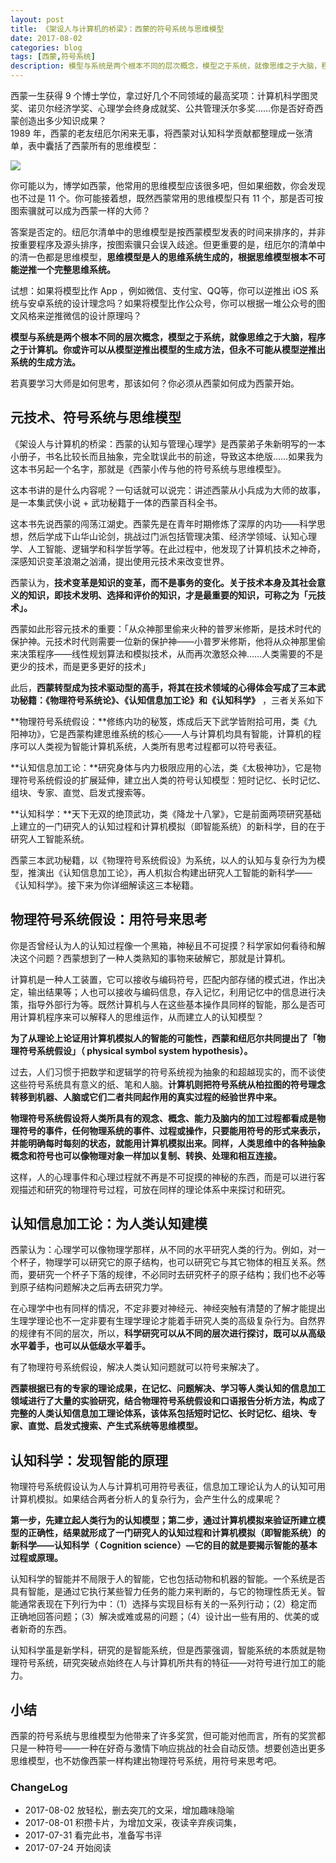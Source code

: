 ```yaml
---
layout: post
title: 《架设人与计算机的桥梁》：西蒙的符号系统与思维模型
date: 2017-08-02
categories: blog
tags: [西蒙,符号系统]
description: 模型与系统是两个根本不同的层次概念，模型之于系统，就像思维之于大脑，程序之于计算机。你或许可以从模型逆推出模型的生成方法，但永不可能从模型逆推出系统的生成方法。
---
```


西蒙一生获得 9 个博士学位，拿过好几个不同领域的最高奖项：计算机科学图灵奖、诺贝尔经济学奖、心理学会终身成就奖、公共管理沃尔多奖……你是否好奇西蒙创造出多少知识成果？                                                                                                                                        
1989 年，西蒙的老友纽厄尔闲来无事，将西蒙对认知科学贡献都整理成一张清单，表中囊括了西蒙所有的思维模型：

![](http://openmindclub.qiniudn.com/omt/SimonSystemMosel.jpg)

你可能以为，博学如西蒙，他常用的思维模型应该很多吧，但如果细数，你会发现也不过是 11 个。你可能接着想，既然西蒙常用的思维模型只有 11 个，那是否可按图索骥就可以成为西蒙一样的大师？

答案是否定的。纽厄尔清单中的思维模型是按西蒙模型发表的时间来排序的，并非按重要程序及源头排序，按图索骥只会误入歧途。但更重要的是，纽厄尔的清单中的清一色都是思维模型，**思维模型是人的思维系统生成的，根据思维模型根本不可能逆推一个完整思维系统。**

试想：如果将模型比作 App ，例如微信、支付宝、QQ等，你可以逆推出 iOS 系统与安卓系统的设计理念吗？如果将模型比作公众号，你可以根据一堆公众号的图文风格来逆推微信的设计原理吗？

**模型与系统是两个根本不同的层次概念，模型之于系统，就像思维之于大脑，程序之于计算机。你或许可以从模型逆推出模型的生成方法，但永不可能从模型逆推出系统的生成方法。**

若真要学习大师是如何思考，那该如何？你必须从西蒙如何成为西蒙开始。

## 元技术、符号系统与思维模型

《架设人与计算机的桥梁：西蒙的认知与管理心理学》是西蒙弟子朱新明写的一本小册子，书名比较长而且抽象，完全耽误此书的前途，导致这本绝版……如果我为这本书另起一个名字，那就是《西蒙小传与他的符号系统与思维模型》。

这本书讲的是什么内容呢？一句话就可以说完：讲述西蒙从小兵成为大师的故事，是一本集武侠小说 + 武功秘籍于一体的西蒙百科全书。

这本书先说西蒙的闯荡江湖史。西蒙先是在青年时期修炼了深厚的内功——科学思想，然后学成下山华山论剑，挑战过门派包括管理决策、经济学领域、认知心理学、人工智能、逻辑学和科学哲学等。在此过程中，他发现了计算机技术之神奇，深感知识变革浪潮之汹涌，提出使用元技术来改变世界。

西蒙认为，**技术变革是知识的变革，而不是事务的变化。关于技术本身及其社会意义的知识，即技术发明、选择和评价的知识，才是最重要的知识，可称之为「元技术」。**

西蒙如此形容元技术的重要：「从众神那里偷来火种的普罗米修斯，是技术时代的保护神。元技术时代则需要一位新的保护神——小普罗米修斯，他将从众神那里偷来决策程序——线性规划算法和模拟技术，从而再次激怒众神……人类需要的不是更少的技术，而是更多更好的技术」

此后，**西蒙转型成为技术驱动型的高手，将其在技术领域的心得体会写成了三本武功秘籍：《物理符号系统论》、《认知信息加工论》和《认知科学》** ，三者关系如下

**物理符号系统假设：**修练内功的秘笈，炼成后天下武学皆附拾可用，类《九阳神功》，它是西蒙构建思维系统的核心——人与计算机均具有智能，计算机的程序可以人类视为智能计算机系统，人类所有思考过程都可以符号表征。

**认知信息加工论：**研究身体与内力极限应用的心法，类《太极神功》，它是物理符号系统假设的扩展延伸，建立出人类的符号认知模型：短时记忆、长时记忆、组块、专家、直觉、启发式搜索等。

**认知科学：**天下无双的绝顶武功，类《降龙十八掌》，它是前面两项研究基础上建立的一门研究人的认知过程和计算机模拟（即智能系统）的新科学，目的在于研究人工智能系统。

西蒙三本武功秘籍，以《物理符号系统假设》为系统，以人的认知与复杂行为为模型，推演出《认知信息加工论》，再人机拟合构建出研究人工智能的新科学——《认知科学》。接下来为你详细解读这三本秘籍。

## 物理符号系统假设：用符号来思考

你是否曾经认为人的认知过程像一个黑箱，神秘且不可捉摸？科学家如何看待和解决这个问题？西蒙想到了一种人类熟知的事物来破解它，那就是计算机。

计算机是一种人工装置，它可以接收与编码符号，匹配内部存储的模式进，作出决定，输出结果等；人也可以接收与编码信息，存入记忆，利用记忆中的信息进行决策，指导外部行为等。既然计算机与人在这些基本操作具同样的智能，那么是否可用计算机程序来可以解释人的思维运作，从而建立人的认知模型？

**为了从理论上论证用计算机模拟人的智能的可能性，西蒙和纽厄尔共同提出了「物理符号系统假设」（ physical symbol system hypothesis）。**

过去，人们习惯于把数学和逻辑学的符号系统视为抽象的和超越现实的，而不谈使这些符号系统具有意义的纸、笔和人脑。**计算机则把符号系统从柏拉图的符号理念转移到机器、人脑或它们二者共同起作用的真实过程的经验世界中来。**

**物理符号系统假设将人类所具有的观念、概念、能力及脑内的加工过程都看成是物理符号的事件，任何物理系统的事件、过程或操作，只要能用符号的形式来表示，并能明确每时每刻的状态，就能用计算机模拟出来。同样，人类思维中的各种抽象概念和符号也可以像物理对象一样加以复制、转换、处理和相互连接。**

这样，人的心理事件和心理过程就不再是不可捉摸的神秘的东西，而是可以进行客观描述和研究的物理符号过程，可放在同样的理论体系中来探讨和研究。

## 认知信息加工论：为人类认知建模

西蒙认为：心理学可以像物理学那样，从不同的水平研究人类的行为。例如，对一个杯子，物理学可以研究它的原子结构，也可以研究它与其它物体的相互关系。然而，要研究一个杯子下落的规律，不必同时去研究杯子的原子结构；我们也不必等到原子结构问题解决之后再去研究力学。

在心理学中也有同样的情况，不定非要对神经元、神经突触有清楚的了解才能提出生理学理论也不一定非要有生理学理论才能着手研究人类的高级复杂行为。自然界的规律有不同的层次，所以，**科学研究可以从不同的层次进行探讨，既可以从高级水平着手，也可以从低级水平着手。**

有了物理符号系统假设，解决人类认知问题就可以符号来解决了。

**西蒙根据已有的专家的理论成果，在记忆、问题解决、学习等人类认知的信息加工领域进行了大量的实验研究，结合物理符号系统假设和口语报告分析方法，构成了完整的人类认知信息加工理论体系，该体系包括短时记忆、长时记忆、组块、专家、直觉、启发式搜索、产生式系统等思维模型。**


## 认知科学：发现智能的原理

物理符号系统假设认为人与计算机可用符号表征，信息加工理论认为人的认知可用计算机模拟。如果结合两者分析人的复杂行为，会产生什么的成果呢？

**第一步，先建立起人类行为的认知模型；第二步，通过计算机模拟来验证所建立模型的正确性，结果就形成了一门研究人的认知过程和计算机模拟（即智能系统）的新科学——认知科学（ Cognition science）—它的目的就是要揭示智能的基本过程或原理。**

认知科学的智能并不局限于人的智能，它也包括动物和机器的智能。一个系统是否具有智能，是通过它执行某些智力任务的能力来判断的，与它的物理性质无关。智能通常表现在下列行为中：（1）选择与实现目标有关的一系列行动；（2）稳定而正确地回答问题；（3）解决或难或易的问题；（4）设计出一些有用的、优美的或者新奇的东西。

认知科学虽是新学科，研究的是智能系统，但是西蒙强调，智能系统的本质就是物理符号系统，研究突破点始终在人与计算机所共有的特征——对符号进行加工的能力。

## 小结

西蒙的符号系统与思维模型为他带来了许多奖赏，但可能对他而言，所有的奖赏都只是一种符号——一种在好奇与激情下响应挑战的社会自动反馈。想要创造出更多思维模型，也不妨像西蒙一样构建出物理符号系统，用符号来思考吧。


### ChangeLog

- 2017-08-02 放轻松，删去突兀的文采，增加趣味隐喻
- 2017-08-01 积攒卡片，为增加文采，夜读辛弃疾词集，
- 2017-07-31 看完此书，准备写书评
- 2017-07-24 开始阅读


